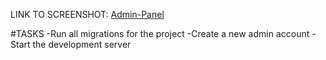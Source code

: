 LINK TO SCREENSHOT:
[Admin-Panel](https://drive.google.com/file/d/1XeQOwF0wt2GN4QSmFmos2Db6p1NeMDqx/view?usp=sharing)

#TASKS
-Run all migrations for the project
-Create a new admin account
-Start the development server
